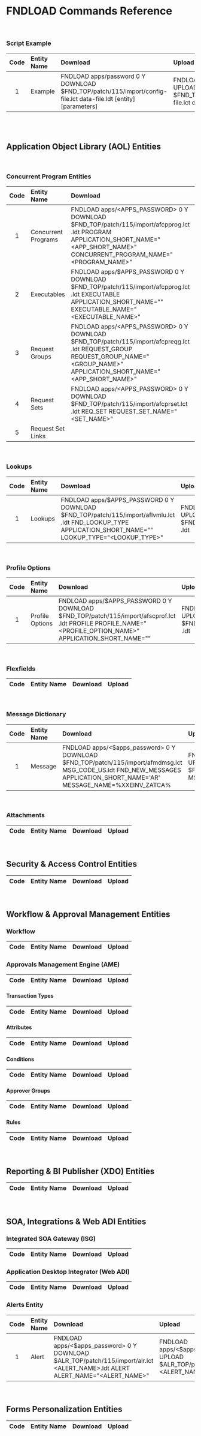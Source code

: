 # FNDLOAD Commands Reference

<br>

### Script Example
| Code   | Entity Name             | Download  | Upload  |  
| :-:    | :--------               | :----     | :----   | 
| 1      | Example     | FNDLOAD apps/password 0 Y DOWNLOAD $FND_TOP/patch/115/import/config-file.lct data-file.ldt [entity] [parameters] | FNDLOAD apps/password 0 Y UPLOAD $FND_TOP/patch/115/import/config-file.lct data-file.ldt|

<br>

<br>

## Application Object Library (AOL) Entities

<br>

### Concurrent Program Entities

| Code   | Entity Name             | Download  | Upload  |  
| :-:    | :--------               | :----     | :----   | 
| 1      | Concurrent Programs     | FNDLOAD apps/<APPS_PASSWORD> 0 Y DOWNLOAD $FND_TOP/patch/115/import/afcpprog.lct <Program>.ldt PROGRAM APPLICATION_SHORT_NAME="<APP_SHORT_NAME>" CONCURRENT_PROGRAM_NAME="<PROGRAM_NAME>" | FNDLOAD apps/<APPS_PASSWORD> 0 Y UPLOAD $FND_TOP/patch/115/import/afcpprog.lct <Program>.ldt|
| 2      | Executables             | FNDLOAD apps/$APPS_PASSWORD 0 Y DOWNLOAD $FND_TOP/patch/115/import/afcpprog.lct <filename>.ldt EXECUTABLE APPLICATION_SHORT_NAME="<APPSHORT>" EXECUTABLE_NAME="<EXECUTABLE_NAME>" | FNDLOAD apps/$APPS_PASSWORD 0 Y UPLOAD $FND_TOP/patch/115/import/afcpprog.lct <filename>.ldt 
| 3      | Request Groups          | FNDLOAD apps/<APPS_PASSWORD> 0 Y DOWNLOAD $FND_TOP/patch/115/import/afcpreqg.lct <ReqGroup>.ldt REQUEST_GROUP REQUEST_GROUP_NAME="<GROUP_NAME>" APPLICATION_SHORT_NAME="<APP_SHORT_NAME>" | FNDLOAD apps/<APPS_PASSWORD> 0 Y UPLOAD $FND_TOP/patch/115/import/afcpreqg.lct <ReqGroup>.ldt |
| 4      | Request Sets            | FNDLOAD apps/<APPS_PASSWORD> 0 Y DOWNLOAD $FND_TOP/patch/115/import/afcprset.lct <ReqSet>.ldt REQ_SET REQUEST_SET_NAME="<SET_NAME>"| FNDLOAD apps/<APPS_PASSWORD> 0 Y UPLOAD $FND_TOP/patch/115/import/afcprset.lct <ReqSet>.ldt|
| 5      | Request Set Links       |           |         |

<br>

### Lookups

| Code   | Entity Name             | Download  | Upload  |  
| :-:    | :--------               | :----     | :----   | 
| 1      | Lookups                 | FNDLOAD apps/$APPS_PASSWORD 0 Y DOWNLOAD $FND_TOP/patch/115/import/aflvmlu.lct <filename>.ldt FND_LOOKUP_TYPE APPLICATION_SHORT_NAME="<APPSHORT>" LOOKUP_TYPE="<LOOKUP_TYPE>" | FNDLOAD apps/$APPS_PASSWORD 0 Y UPLOAD $FND_TOP/patch/115/import/aflvmlu.lct <filename>.ldt|

<br>

### Profile Options

| Code   | Entity Name             | Download  | Upload  |  
| :-:    | :--------               | :----     | :----   | 
| 1      | Profile Options         | FNDLOAD apps/$APPS_PASSWORD 0 Y DOWNLOAD $FND_TOP/patch/115/import/afscprof.lct <filename>.ldt PROFILE PROFILE_NAME="<PROFILE_OPTION_NAME>" APPLICATION_SHORT_NAME="<APPSHORT>" | FNDLOAD apps/$APPS_PASSWORD 0 Y UPLOAD $FND_TOP/patch/115/import/afscprof.lct <filename>.ldt |

<br>

### Flexfields

| Code   | Entity Name             | Download  | Upload  |  
| :-:    | :--------               | :----     | :----   | 

<br>

### Message Dictionary

| Code   | Entity Name             | Download  | Upload  |  
| :-:    | :--------               | :----     | :----   | 
| 1    | Message               | FNDLOAD apps/<$apps_password> 0 Y DOWNLOAD $FND_TOP/patch/115/import/afmdmsg.lct MSG_CODE_US.ldt FND_NEW_MESSAGES APPLICATION_SHORT_NAME='AR' MESSAGE_NAME=%XXEINV_ZATCA%     | FNDLOAD apps/<$apps_password> 0 Y UPLOAD $FND_TOP/patch/115/import/afmdmsg.lct MSG_CODE_US.ldt   | 



<br>

### Attachments

| Code   | Entity Name             | Download  | Upload  |  
| :-:    | :--------               | :----     | :----   | 

<br>

## Security & Access Control Entities

| Code   | Entity Name             | Download  | Upload  |  
| :-:    | :--------               | :----     | :----   | 


<br>

## Workflow & Approval Management Entities

### Workflow

| Code   | Entity Name             | Download  | Upload  |  
| :-:    | :--------               | :----     | :----   | 


### Approvals Management Engine (AME)

| Code   | Entity Name             | Download  | Upload  |  
| :-:    | :--------               | :----     | :----   | 


#### Transaction Types

| Code   | Entity Name             | Download  | Upload  |  
| :-:    | :--------               | :----     | :----   | 


#### Attributes

| Code   | Entity Name             | Download  | Upload  |  
| :-:    | :--------               | :----     | :----   | 


#### Conditions

| Code   | Entity Name             | Download  | Upload  |  
| :-:    | :--------               | :----     | :----   | 


#### Approver Groups

| Code   | Entity Name             | Download  | Upload  |  
| :-:    | :--------               | :----     | :----   | 


#### Rules

| Code   | Entity Name             | Download  | Upload  |  
| :-:    | :--------               | :----     | :----   | 


<br>

## Reporting & BI Publisher (XDO) Entities

| Code   | Entity Name             | Download  | Upload  |  
| :-:    | :--------               | :----     | :----   | 


<br>

## SOA, Integrations & Web ADI Entities

### Integrated SOA Gateway (ISG)

| Code   | Entity Name             | Download  | Upload  |  
| :-:    | :--------               | :----     | :----   | 


### Application Desktop Integrator (Web ADI)

| Code   | Entity Name             | Download  | Upload  |  
| :-:    | :--------               | :----     | :----   | 


### Alerts Entity

| Code   | Entity Name             | Download  | Upload  |
| :-:    | :--------               | :----     | :----   |   
| 1      |Alert                    |FNDLOAD apps/<$apps_password> 0 Y DOWNLOAD $ALR_TOP/patch/115/import/alr.lct <ALERT_NAME>.ldt ALERT ALERT_NAME="<ALERT_NAME>"|FNDLOAD apps/<$apps_password> 0 Y UPLOAD $ALR_TOP/patch/115/import/alr.lct <ALERT_NAME>.ldt| 


<br>

## Forms Personalization Entities

| Code   | Entity Name             | Download  | Upload  |  
| :-:    | :--------               | :----     | :----   | 



<br>
